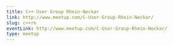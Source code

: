 ```yaml
---
title: C++ User Group Rhein-Neckar
link: http://www.meetup.com/C-User-Group-Rhein-Neckar/
slug: c++rn
eventLink: http://www.meetup.com/C-User-Group-Rhein-Neckar/
type: meetup
---
```


